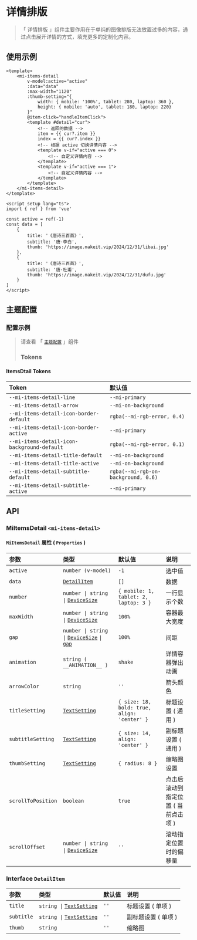 # 详情排版

> 「 详情排版 」组件主要作用在于单纯的图像排版无法放置过多的内容，通过点击展开详情的方式，填充更多的定制化内容。

## 使用示例

```vue
<template>
    <mi-items-detail
        v-model:active="active"
        :data="data"
        :max-width="1120"
        :thumb-setting="{
            width: { mobile: '100%', tablet: 280, laptop: 360 },
            height: { mobile: 'auto', tablet: 180, laptop: 220}
        }"
        @item-click="handleItemClick">
        <template #detail="cur">
            <!-- 返回的数据 -->
            item = {{ cur?.item }}
            index = {{ cur?.index }}
            <!-- 根据 active 切换详情内容 -->
            <template v-if="active === 0">
                <!-- 自定义详情内容 -->
            </template>
            <template v-if="active === 1">
                <!-- 自定义详情内容 -->
            </template>
        </template>
    </mi-items-detail>
</template>

<script setup lang="ts">
import { ref } from 'vue'

const active = ref(-1)
const data = [
    {
        title: '《唐诗三百首》',
        subtitle: '唐·李白',
        thumb: 'https://image.makeit.vip/2024/12/31/libai.jpg'
    },
    {
        title: '《唐诗三百首》',
        subtitle: '唐·杜甫',
        thumb: 'https://image.makeit.vip/2024/12/31/dufu.jpg'
    }
]
</script>
```

## 主题配置

### 配置示例

> 请查看 「 [`主题配置`](../../theme/README.md) 」组件
>
> ### Tokens

#### ItemsDtail Tokens

| Token | 默认值
| :---- | :----
| `--mi-items-detail-line` | `--mi-primary`
| `--mi-items-detail-arrow` | `--mi-on-background`
| `--mi-items-detail-icon-border-default` | `rgba(--mi-rgb-error, 0.4)`
| `--mi-items-detail-icon-border-active` | `--mi-primary`
| `--mi-items-detail-icon-background-default` | `rgba(--mi-rgb-error, 0.1)`
| `--mi-items-detail-title-default` | `--mi-on-background`
| `--mi-items-detail-title-active` | `--mi-on-background`
| `--mi-items-detail-subtitle-default` | `rgba(--mi-rgb-on-background, 0.6)`
| `--mi-items-detail-subtitle-active` | `--mi-primary`

## API

### MiItemsDetail `<mi-items-detail>`

#### `MiItemsDetail` 属性 ( `Properties` )

| 参数 | 类型 | 默认值 | 说明
| :---- | :---- | :---- | :----
| `active` | `number (v-model)` | `-1` | 选中值
| `data` | [`DetailItem`](./README.md#interface-detailitem) | `[]` | 数据
| `number` | `number \| string \|` [`DeviceSize`](../../../utils/README.md#interface-devicesize) | `{ mobile: 1, tablet: 2, laptop: 3 }` | 一行显示个数
| `maxWidth` | `number \| string \|` [`DeviceSize`](../../../utils/README.md#interface-devicesize) | `100%` | 容器最大宽度
| `gap` | `number \| string \|` [`DeviceSize`](../../../utils/README.md#interface-devicesize) `\|` [`gap`](../../../utils/README.md#interface-gap) | `100%` | 间距
| `animation` | `string ( __ANIMATION__ )` | `shake` | 详情容器弹出动画
| `arrowColor` | `string` | `''` | 箭头颜色
| `titleSetting` | [`TextSetting`](../../../utils/README.md#interface-textsetting) | `{ size: 18, bold: true, align: 'center' }` | 标题设置 ( 通用 )
| `subtitleSetting` | [`TextSetting`](../../../utils/README.md#interface-textsetting) | `{ size: 14, align: 'center' }` | 副标题设置 ( 通用 )
| `thumbSetting` | [`TextSetting`](../../../utils/README.md#interface-textsetting) | `{ radius: 8 }` | 缩略图设置
| `scrollToPosition` | `boolean` | `true` | 点击后滚动到指定位置 ( 当前点击项 )
| `scrollOffset` | `number \| string \|` [`DeviceSize`](../../../utils/README.md#interface-devicesize) | `''` | 滚动指定位置时的偏移量

### Interface `DetailItem`

| 参数 | 类型 | 默认值 | 说明
| :---- | :---- | :---- | :----
| `title` | `string \|` [`TextSetting`](../../../utils/README.md#interface-textsetting) | `''` | 标题设置 ( 单项 )
| `subtitle` | `string \|` [`TextSetting`](../../../utils/README.md#interface-textsetting) | `''` | 副标题设置 ( 单项 )
| `thumb` | `string` | `''` | 缩略图
